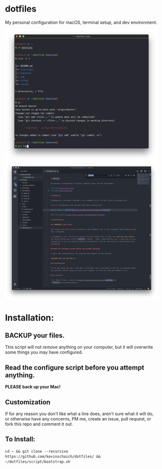 # dotfiles

My personal configuration for macOS, terminal setup, and dev environment.

![iTerm2](img/terminal.png)
![vscode](img/vscode.png)

# Installation:

## **BACKUP** your files.

This script will not *remove* anything on your computer, but it will overwrite some things you may have configured.

## Read the configure script before you attempt anything.

**PLEASE back up your Mac!**

## Customization

If for any reason you don't like what a line does, aren't sure what it will do, or otherwise have any concerns, PM me, create an issue, pull request, or fork this repo and comment it out.

## To Install:

`cd ~ && git clone --recursive https://github.com/kevinschaich/dotfiles/ && ~/dotfiles/script/bootstrap.sh`
